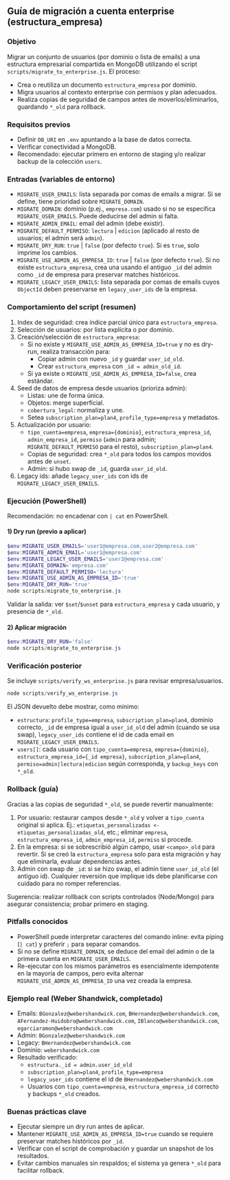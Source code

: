 ## Guía de migración a cuenta enterprise (estructura_empresa)

### Objetivo
Migrar un conjunto de usuarios (por dominio o lista de emails) a una estructura empresarial compartida en MongoDB utilizando el script `scripts/migrate_to_enterprise.js`. El proceso:
- Crea o reutiliza un documento `estructura_empresa` por dominio.
- Migra usuarios al contexto enterprise con permisos y plan adecuados.
- Realiza copias de seguridad de campos antes de moverlos/eliminarlos, guardando `*_old` para rollback.

### Requisitos previos
- Definir `DB_URI` en `.env` apuntando a la base de datos correcta.
- Verificar conectividad a MongoDB.
- Recomendado: ejecutar primero en entorno de staging y/o realizar backup de la colección `users`.

### Entradas (variables de entorno)
- `MIGRATE_USER_EMAILS`: lista separada por comas de emails a migrar. Si se define, tiene prioridad sobre `MIGRATE_DOMAIN`.
- `MIGRATE_DOMAIN`: dominio (p.ej., `empresa.com`) usado si no se especifica `MIGRATE_USER_EMAILS`. Puede deducirse del admin si falta.
- `MIGRATE_ADMIN_EMAIL`: email del admin (debe existir).
- `MIGRATE_DEFAULT_PERMISO`: `lectura` | `edicion` (aplicado al resto de usuarios; el admin será `admin`).
- `MIGRATE_DRY_RUN`: `true` | `false` (por defecto `true`). Si es `true`, solo imprime los cambios.
- `MIGRATE_USE_ADMIN_AS_EMPRESA_ID`: `true` | `false` (por defecto `true`). Si no existe `estructura_empresa`, crea una usando el antiguo `_id` del admin como `_id` de empresa para preservar matches históricos.
- `MIGRATE_LEGACY_USER_EMAILS`: lista separada por comas de emails cuyos `ObjectId` deben preservarse en `legacy_user_ids` de la empresa.

### Comportamiento del script (resumen)
1. Index de seguridad: crea índice parcial único para `estructura_empresa`.
2. Selección de usuarios: por lista explícita o por dominio.
3. Creación/selección de `estructura_empresa`:
   - Si no existe y `MIGRATE_USE_ADMIN_AS_EMPRESA_ID=true` y no es dry-run, realiza transacción para:
     - Copiar admin con nuevo `_id` y guardar `user_id_old`.
     - Crear `estructura_empresa` con `_id = admin_old_id`.
   - Si ya existe o `MIGRATE_USE_ADMIN_AS_EMPRESA_ID=false`, crea estándar.
4. Seed de datos de empresa desde usuarios (prioriza admin):
   - Listas: une de forma única.
   - Objetos: merge superficial.
   - `cobertura_legal`: normaliza y une.
   - Setea `subscription_plan=plan4`, `profile_type=empresa` y metadatos.
5. Actualización por usuario:
   - `tipo_cuenta=empresa`, `empresa={dominio}`, `estructura_empresa_id`, `admin_empresa_id`, `permiso` (`admin` para admin; `MIGRATE_DEFAULT_PERMISO` para el resto), `subscription_plan=plan4`.
   - Copias de seguridad: crea `*_old` para todos los campos movidos antes de `unset`.
   - Admin: si hubo swap de `_id`, guarda `user_id_old`.
6. Legacy ids: añade `legacy_user_ids` con ids de `MIGRATE_LEGACY_USER_EMAILS`.

### Ejecución (PowerShell)
Recomendación: no encadenar con `| cat` en PowerShell.

#### 1) Dry run (previo a aplicar)
```powershell
$env:MIGRATE_USER_EMAILS='user1@empresa.com,user2@empresa.com'
$env:MIGRATE_ADMIN_EMAIL='user1@empresa.com'
$env:MIGRATE_LEGACY_USER_EMAILS='user2@empresa.com'
$env:MIGRATE_DOMAIN='empresa.com'
$env:MIGRATE_DEFAULT_PERMISO='lectura'
$env:MIGRATE_USE_ADMIN_AS_EMPRESA_ID='true'
$env:MIGRATE_DRY_RUN='true'
node scripts/migrate_to_enterprise.js
```

Validar la salida: ver `$set`/`$unset` para `estructura_empresa` y cada usuario, y presencia de `*_old`.

#### 2) Aplicar migración
```powershell
$env:MIGRATE_DRY_RUN='false'
node scripts/migrate_to_enterprise.js
```

### Verificación posterior
Se incluye `scripts/verify_ws_enterprise.js` para revisar empresa/usuarios.

```powershell
node scripts/verify_ws_enterprise.js
```

El JSON devuelto debe mostrar, como mínimo:
- `estructura`: `profile_type=empresa`, `subscription_plan=plan4`, dominio correcto, `_id` de empresa igual a `user_id_old` del admin (cuando se usa swap), `legacy_user_ids` contiene el id de cada email en `MIGRATE_LEGACY_USER_EMAILS`.
- `users[]`: cada usuario con `tipo_cuenta=empresa`, `empresa={dominio}`, `estructura_empresa_id={_id empresa}`, `subscription_plan=plan4`, `permiso=admin|lectura|edicion` según corresponda, y `backup_keys` con `*_old`.

### Rollback (guía)
Gracias a las copias de seguridad `*_old`, se puede revertir manualmente:
1. Por usuario: restaurar campos desde `*_old` y volver a `tipo_cuenta` original si aplica. Ej.: `etiquetas_personalizadas <- etiquetas_personalizadas_old`, etc.; eliminar `empresa`, `estructura_empresa_id`, `admin_empresa_id`, `permiso` si procede.
2. En la empresa: si se sobrescribió algún campo, usar `<campo>_old` para revertir. Si se creó la `estructura_empresa` solo para esta migración y hay que eliminarla, evaluar dependencias antes.
3. Admin con swap de `_id`: si se hizo swap, el admin tiene `user_id_old` (el antiguo id). Cualquier reversión que implique ids debe planificarse con cuidado para no romper referencias.

Sugerencia: realizar rollback con scripts controlados (Node/Mongo) para asegurar consistencia; probar primero en staging.

### Pitfalls conocidos
- PowerShell puede interpretar caracteres del comando inline: evita piping (`| cat`) y preferir `;` para separar comandos.
- Si no se define `MIGRATE_DOMAIN`, se deduce del email del admin o de la primera cuenta en `MIGRATE_USER_EMAILS`.
- Re-ejecutar con los mismos parámetros es esencialmente idempotente en la mayoría de campos, pero evita alternar `MIGRATE_USE_ADMIN_AS_EMPRESA_ID` una vez creada la empresa.

### Ejemplo real (Weber Shandwick, completado)
- Emails: `BGonzalez@webershandwick.com`, `BHernandez@webershandwick.com`, `AFernandez-Huidobro@webershandwick.com`, `IBlanco@webershandwick.com`, `egarciaramon@webershandwick.com`
- Admin: `BGonzalez@webershandwick.com`
- Legacy: `BHernandez@webershandwick.com`
- Dominio: `webershandwick.com`
- Resultado verificado:
  - `estructura._id = admin.user_id_old`
  - `subscription_plan=plan4`, `profile_type=empresa`
  - `legacy_user_ids` contiene el id de `BHernandez@webershandwick.com`
  - Usuarios con `tipo_cuenta=empresa`, `estructura_empresa_id` correcto y backups `*_old` creados.

### Buenas prácticas clave
- Ejecutar siempre un dry run antes de aplicar.
- Mantener `MIGRATE_USE_ADMIN_AS_EMPRESA_ID=true` cuando se requiere preservar matches históricos por `_id`.
- Verificar con el script de comprobación y guardar un snapshot de los resultados.
- Evitar cambios manuales sin respaldos; el sistema ya genera `*_old` para facilitar rollback.

